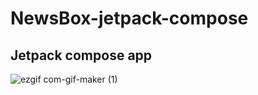 # NewsBox-jetpack-compose
## Jetpack compose app 

![ezgif com-gif-maker (1)](https://user-images.githubusercontent.com/87947328/137799316-5f8ff700-a845-47d6-9bff-9bfed3bc1835.gif)
